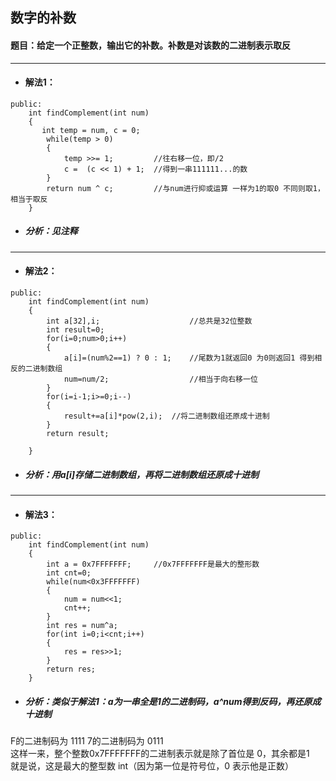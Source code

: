 ## 数字的补数
#### 题目：给定一个正整数，输出它的补数。补数是对该数的二进制表示取反
---
* #### 解法1：
```
public:
    int findComplement(int num) 
    {
       int temp = num, c = 0;
        while(temp > 0)
        {
            temp >>= 1;         //往右移一位，即/2
            c =  (c << 1) + 1;  //得到一串111111...的数 
        }
        return num ^ c;         //与num进行抑或运算 一样为1的取0 不同则取1，相当于取反
    } 
```
* ##### 分析：见注释
---
* #### 解法2：
```
public:
    int findComplement(int num) 
    {
        int a[32],i;               		//总共是32位整数
        int result=0;
        for(i=0;num>0;i++)
        {
            a[i]=(num%2==1) ? 0 : 1;	//尾数为1就返回0 为0则返回1 得到相反的二进制数组
            num=num/2;                  //相当于向右移一位
        }
        for(i=i-1;i>=0;i--)
        {
            result+=a[i]*pow(2,i);	//将二进制数组还原成十进制
        }
        return result;

    }
```
* ##### 分析：用a[i]存储二进制数组，再将二进制数组还原成十进制
---
* #### 解法3：
```
public:
    int findComplement(int num) 
    {
        int a = 0x7FFFFFFF;     //0x7FFFFFFF是最大的整形数
        int cnt=0;
        while(num<0x3FFFFFFF)
        {
            num = num<<1;
            cnt++;
        }
        int res = num^a;
        for(int i=0;i<cnt;i++)
        {
            res = res>>1;
        }
        return res;
    }
```
* ##### 分析：类似于解法1：a为一串全是1的二进制码，a^num得到反码，再还原成十进制
F的二进制码为 1111 7的二进制码为 0111 <br> 这样一来，整个整数0x7FFFFFFF的二进制表示就是除了首位是 0，其余都是1<br>
就是说，这是最大的整型数 int（因为第一位是符号位，0 表示他是正数）